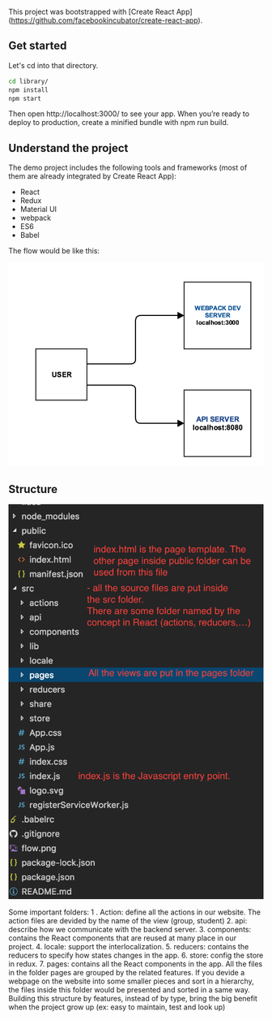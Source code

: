 This project was bootstrapped with [Create React App] (https://github.com/facebookincubator/create-react-app).



## Get started
Let's cd into that directory.
```sh
cd library/
npm install
npm start
```
Then open http://localhost:3000/ to see your app.
When you’re ready to deploy to production, create a minified bundle with npm run build.

## Understand the project
The demo project includes the following tools and frameworks (most of them are already integrated by Create React App):
- React
- Redux
- Material UI
- webpack
- ES6
- Babel

The flow would be like this:

![alt text](https://github.com/chuong2v/library/blob/master/flow.png)


## Structure
![alt text](https://github.com/chuong2v/library/blob/master/structure.png)

Some important folders:
1 . Action: define all the actions in our website. The action files are devided by the name of the view (group, student)
2. api: describe how we communicate with the backend server.
3. components: contains the React components that are reused at many place in our project.
4. locale: support the interlocalization.
5. reducers: contains the reducers to specify how states changes in the app.
6. store: config the store in redux.
7. pages: contains all the React components in the app.
All the files in the folder pages are grouped by the related features.
If you devide a webpage on the website into some smaller pieces and sort in a hierarchy, the files inside this folder would be presented and sorted in a same way.
Building this structure by features, instead of by type, bring the big benefit when the project grow up (ex: easy to maintain, test and look up)
